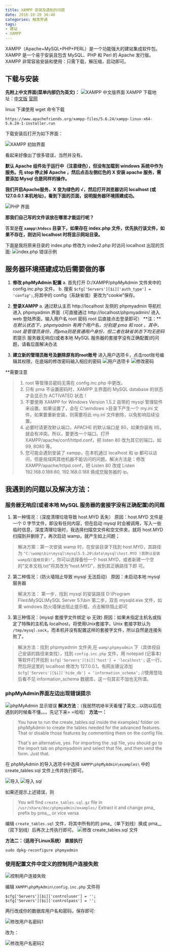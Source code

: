 ```yaml
---
title: XAMPP 安装及遇到的问题
date: 2016-10-20 16:48
categories: 触类旁通
tags: 
- 建站
- XAMPP
---
```


XAMPP（Apache+MySQL+PHP+PERL）是一个功能强大的建站集成软件包。XAMPP 是一个易于安装且包含 MySQL、PHP 和 Perl 的 Apache 发行版。XAMPP 非常容易安装和使用：只需下载，解压缩，启动即可。

<!-- more -->

## 下载与安装 #
**先附上中文界面(菜单内部仍为英文)：**
![XAMPP 中文版界面](http://wx2.sinaimg.cn/mw690/a6e9cb00ly1fdiwv3as6aj20kp0d9tba.jpg)
XAMPP 下载地址：[中文版][1] [官网][2]

[1]: http://www.xampps.com
[2]: http://www.xampp.org

linux 下课使用 wget 命令下载
    
    https://www.apachefriends.org/xampp-files/5.6.24/xampp-linux-x64-5.6.24-1-installer.run

下载安装后打开为如下界面：

![XAMPP 初始界面](http://wx4.sinaimg.cn/mw690/a6e9cb00ly9fdiwz8xrcxj20fa05hjte.jpg)

看起来好像出了很多错误，当然并没有。

**默认 Apache 组件处于运行中（注意绿色），但没有加载到 windows 系统中作为服务。先 stop 停止掉 Apache ，然后点击左侧红色的 X 安装 apache 服务，需要添加 Mysql 也是同样的操作。**

**我们开启Apache服务，X 变为绿色的 √，然后打开浏览器访问 localhost (或 127.0.0.1 本机地址)，看到下面的页面，说明服务器环境搭建成功。**

![PHP 界面](http://wx4.sinaimg.cn/mw690/a6e9cb00ly1fdix261yk9j20go0kptb7.jpg)

**那我们自己写的文件该放在哪里才能运行呢？**

答案是**在 `xampp\htdocs` 目录下，如果存在 index.php 文件，优先执行该文件，如果不存在，则访问 localhost 时将显示网站目录。**

下面是我将原来目录的 index.php 修改为 index2.php 时访问 localhost 出现的页面:
![index.php 错误示例](http://wx2.sinaimg.cn/mw690/a6e9cb00ly1fdix5hsu2aj20e50cx75l.jpg)

## 服务器环境搭建成功后需要做的事 ##

1. **修改 phpMyAdmin 配置**
a. 首先打开 D:/XAMPP/phpMyAdmin 文件夹中的 config.inc.php 文件。
b. 搜索 `$cfg['Servers'][$i]['auth_type'] = 'config';`,将其中的 config（系缺省值）更改为“cookie”保存。

2. **登录XAMPP**
a. 通过默认主页 http://localhost 左侧的 phpmyadmin 导航栏进入 phpmyadmin 界面（可直接通过 http://localhost/phpmyadmin/ 进入 web 登陆界面，输入用户名 root 密码 root 后直接点击登录即可）
**注：***在默认状态下，phpmyadmin 有两个用户名，分别是 pma 和 root 。其中，root 是管理员身份，而pma则是普通用户身份，但二者在缺省状态下均无密码*
若提示 服务器无响应(或者本地 MySQL 服务器的套接字没有正确配置)的问题，请看后面解决办法

3. **建立新的管理员账号及删除原有的root账号**
进入用户选项卡，点击root账号编辑其权限，在底端的修改密码输入相应的密码
![用户选项卡](http://wx3.sinaimg.cn/mw690/a6e9cb00ly1fdixbym4g9j20y00hjtbp.jpg)
![修改密码](http://wx3.sinaimg.cn/mw690/a6e9cb00ly1fdixcnissej20nt08egm2.jpg)

**需要注意
>1. root 等管理员密码无需在 config.inc.php 中更改。
>2. 只有 pma 不设置密码时，XAMPP 主界面的 MySQL database 的状态才会显示为 ACTIVATED 状态！
>3. 不要使用 XAMPP for Windows Version 1.5.2 自带的 mysql 管理软件来设置。如果设置了，会在 C:\windows >目录下产生一个 my.ini 文件。如果要重新安装，则需要将此 my.ini 文件删除，以免影响后续设置。
>4. 必要时请更改默认端口，APACHE 的默认端口是 80，如果你装有 IIS，就会有冲突。所以，要更改一个端口。打开 XAMPP/apache/conf/httpd.conf，把 listen 80 改为其它的端口，如 99, 8080 等。
>5. 您可能会遇到安装了 xampp，在本机通过 localhost 和 ip 都可以访问，但是局域网其他机器不能访问的问题。解决方法是：修改 XAMPP/apache/httpd.conf，把 Listen 80 改成 Listen 192.168.0.188:80, 192.168.0.188 换成您服务器的 ip。

## 我遇到的问题以及解决方法： ##
### 服务器无响应(或者本地 MySQL 服务器的套接字没有正确配置)的问题 ###
1. 第一种情况：（深度清理垃圾导致 host.MYD 丢失）
原因：host.MYD 文件是一个 0 字节文件，即没有任何内容，但在启动 mysql 时会被调用，写入一些临时信息，深度清理垃圾时，我选择扫描空文件和空文件夹，就将 host.MYD 扫描到并删除了，再次启动 wamp，就产生如上问题；
>解决方案：第一次安装 wamp 时，在安装目录下找到 host.MYD，其路径为 `"C:\wamp\bin\mysql\mysql5.5.20\data\mysql\host.MYD (我默认安装wamp在C盘根目录)"`，你可以选择备份一个 host.MYD，或者新建一个空的“文本文档.txt”将其改为“host.MYD”，放到其正确路径下即           可。
 
2. 第二种情况：（防火墙阻止导致 mysql 无法启动）
原因：未启动本地 mysql 服务器
>解决方法：
        第一步，找到 mysql 的安装路径 D:\Program Files\MySQL\MySQL Server 5.1\bin
        第二步，双击 mysqld.exe 文件，如果 windows 防火墙弹出阻止提示框，点击解除阻止即可

3. 第三种情况：(mysql 套接字文件绑定 ip 无效)
原因：如果未指定主机名或指定了特殊的主机名 localhost，将使用Unix套接字，Unix 套接字默认为 `/tmp/mysql.sock`，而本机并没有配置这样的套接字文件，所以自然是连接失败了。
>解决方法：找到 phpmyadmin 文件夹,在 `wamp\phpmyadmin` 下（具体视自己安装的路径来查找），找到 `config.inc.php` 文件，用 notepad (记事本)等软件打开找到 `$cfg['Servers'][$i]['host'] = 'localhost';` 这一行，然后将这里的 localhost 修改为 127.0.0.1。有网友建议添加 `$cfg['Servers'][$i]['hide_db'] = ‘information_schema’;` //使用登陆后看不见 information_schema 数据库，这一句其实不加也无所谓。

### phpMyAdmin界面左边出现错误提示 ###
![phpMyAdmin 显示错误](http://wx4.sinaimg.cn/mw690/a6e9cb00ly1fdixhm6ecxj205g0b3aam.jpg)
**解决方法**：（我居然吭哧半天看懂了英文...以防以后在遇到的时候看不懂。。。先记下来= =哈哈）
**方法一：**
>You have to run the create_tables.sql inside the examples/ folder on phpMyAdmin to create the tables needed for the advanced features. That or disable those features by commenting them on the config file.
>
>That's an alternative, yes. For importing the .sql file, you should go to the import tab on phpmyadmin and select that file, and then send the form. Just that.

在 phpMyAdmin 的导入选项卡中选择 `XAMPP\phpMyAdmin\examples\` 中的 create_tables.sql 文件上传并执行即可。

![导入](http://wx1.sinaimg.cn/mw690/a6e9cb00ly1fdixjf50fej20op0jctah.jpg)
![导入 sql](http://wx3.sinaimg.cn/mw690/a6e9cb00ly1fdixk0jwyij207906hglv.jpg)

如果还提示上述错误，则
>You will find `create_tables.sql.gz` file in `/usr/share/doc/phpmyadmin/examples/`
Extract it and change pma_ prefix by pma__ or vice versa

编辑 `create_tables.sql` 文件，将其中所有的的 pma_（单下划线）换成 pma__（双下划线）后再次上传执行即可。
![修改 create_tables.sql 文件](http://wx2.sinaimg.cn/mw690/a6e9cb00ly1fdixv68ldsj20ts0ppaeo.jpg)

**方法二：（适用于Linux系统）**
**直接执行**

    sudo dpkg-reconfigure phpmyadmin

### 使用配置文件中定义的控制用户连接失败 ###

![控制用户连接失败](http://wx4.sinaimg.cn/mw690/a6e9cb00ly1fdixwrinafj207p01cq2t.jpg)

编辑 `XAMPP\phpMyAdmin\config.inc.php` 文件将

    $cfg['Servers'][$i]['controluser'] = '';
    $cfg['Servers'][$i]['controlpass'] = '';

两行改成你的数据库用户名和密码，保存即可:

![修改用户名密码1](http://wx1.sinaimg.cn/mw690/a6e9cb00ly1fdixz16ff0j20a201aq2w.jpg)

改为：

![修改用户名密码2](http://wx3.sinaimg.cn/mw690/a6e9cb00ly1fdixzryyvdj20a701baa0.jpg)